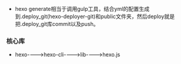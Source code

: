 + hexo generate相当于调用gulp工具，结合yml的配置生成到.deploy_git(hexo-deployer-git)和public文件夹，然后deploy就是把.deploy_git库commit以及push。

### 核心库
+ hexo---->hexo-cli---->lib---->hexo.js